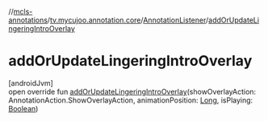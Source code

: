 //[mcls-annotations](../../../index.md)/[tv.mycujoo.annotation.core](../index.md)/[AnnotationListener](index.md)/[addOrUpdateLingeringIntroOverlay](add-or-update-lingering-intro-overlay.md)

# addOrUpdateLingeringIntroOverlay

[androidJvm]\
open override fun [addOrUpdateLingeringIntroOverlay](add-or-update-lingering-intro-overlay.md)(showOverlayAction: AnnotationAction.ShowOverlayAction, animationPosition: [Long](https://kotlinlang.org/api/latest/jvm/stdlib/kotlin/-long/index.html), isPlaying: [Boolean](https://kotlinlang.org/api/latest/jvm/stdlib/kotlin/-boolean/index.html))
